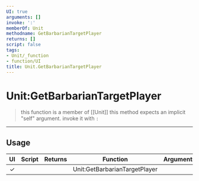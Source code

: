 ```yaml
---
UI: true
arguments: []
invoke: ':'
memberOf: Unit
methodname: GetBarbarianTargetPlayer
returns: []
script: false
tags:
- Unit/_function
- function/UI
title: Unit.GetBarbarianTargetPlayer
---
```

# Unit:GetBarbarianTargetPlayer
> this function is a member of [[Unit]]
> this method expects an implicit "self" argument. invoke it with `:`
-----
## Usage
|  UI | Script | Returns | Function | Arguments |
|:---:|:------:|-------:|:--------:|:---------|
|✓| ||Unit:GetBarbarianTargetPlayer||
